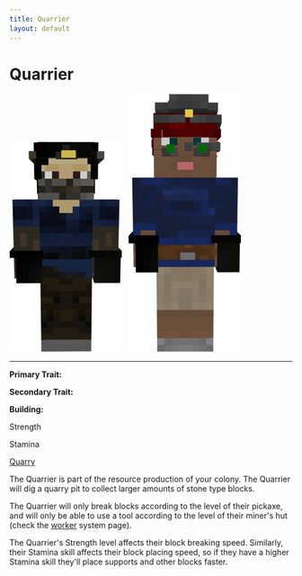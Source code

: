 ```yaml
---
title: Quarrier
layout: default
---
```

# Quarrier

<div class="infobox box text-center">
<img src="../../assets/images/workers/miner_m.png" alt="Miner Male" />&nbsp;&nbsp;&nbsp;<img src="../../assets/images/workers/miner_f.png" alt="Miner Female" />
<hr />
  <div class="row section-text text-left">
    <div class="col">
      <p><strong>Primary Trait:</strong></p>
      <p><strong>Secondary Trait:</strong></p>
      <p><strong>Building:</strong></p>
    </div>
    <div class="col">
      <p class="traitp">Strength</p>
      <p class="traits">Stamina</p>
      <p><a href="../buildings/quarry">Quarry</a></p>
    </div>
  </div>
</div>

The Quarrier is part of the resource production of your colony. The Quarrier will dig a quarry pit to collect larger amounts of stone type blocks.

The Quarrier will only break blocks according to the level of their pickaxe, and will only be able to use a tool according to the level of their miner's hut (check the [worker](../systems/worker) system page).

The Quarrier's Strength level affects their block breaking speed. Similarly, their Stamina skill affects their block placing speed, so if they have a higher Stamina skill they'll place supports and other blocks faster. 
